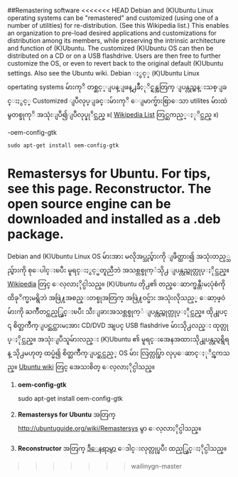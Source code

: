 ##Remastering software
<<<<<<< HEAD
Debian and (K)Ubuntu Linux operating systems can be "remastered" and customized (using one of a number of utilities) for re-distribution. (See this Wikipedia list.) This enables an organization to pre-load desired applications and customizations for distribution among its members, while preserving the intrinsic architecture and function of (K)Ubuntu. The customized (K)Ubuntu OS can then be distributed on a CD or on a USB flashdrive. Users are then free to further customize the OS, or even to revert back to the original default (K)Ubuntu settings. Also see the Ubuntu wiki.
Debian ႏွင့္ (K)Ubuntu Linux opertating systems မ်ားကုိ တစ္ဆင့္ျပန္ျဖန္႕ခ်ီႏုိင္ရန္အတြက္ ျပန္လည္ဆန္းသစ္ျခင္းႏွင့္ Customized ျပဳလုပ္ျခင္းမ်ားကုိ ေျမာက္မ်ားစြာေသာ utilites မ်ားထဲမွတစ္ခုကုိ အသုံးျပဳ၍ျပဳလုပ္နုိင္သည္ ။( [Wikipedia List]( http://en.wikipedia.org/wiki/List_of_remastering_software) တြင္ႀကည့္ႏုိင္သည္ ။)


-oem-config-gtk 


	sudo apt-get install oem-config-gtk

Remastersys for Ubuntu. For tips, see this page.
Reconstructor. The open source engine can be downloaded and installed as a .deb package. 
=======

Debian and (K)Ubuntu Linux OS မ်ားအား မလိုအပ္သည္မ်ားကို ျဖဳတ္ထား၍ အသုံးတည့္သည္မ်ားကို စုေပါင္းၿပီး မူရင္းႏွင့္မတူညီဘဲ အသစ္တစ္ခုက့ဲသို႕ ျပန္လည္ထုတ္လုပ္ႏိုင္သည္။ [Wikipedia](https://en.wikipedia.org/wiki/List_of_remastering_software) တြင္ ေလ့လာႏိုင္ပါသည္။  (K)Ubuntu တို႕၏ တည္ေဆာက္ဖန္တီးမႈပုံစံကို ထိခုိက္မႈမရွိဘဲ အဖြဲ႔အစည္းတစ္ခုအတြက္  အဖြဲ႔ဝင္မ်ား အသုံးလိုသည့္ ေဆာ့ဖ္ဝဲမ်ားကို ႀကိဳတင္ထည့္သြင္းၿပီး သီးျခားအသစ္တစ္ခုက့ဲ ျပန္လည္ထုတ္လုပ္ႏိုင္သည္။ ထို႕ျပင္ ၎ စိတ္ႀကိဳက္ျပင္ဆင္ထားမႈအား CD/DVD အျပင္ USB flashdrive မ်ားသို႕လည္း ထုတ္လုပ္ႏိုင္သည္။ အသုံးျပဳသူမ်ားလည္း (K)Ubuntu ၏ မူရင္းအေနအထားသို႕ျပန္လည္ရရွိရန္ သို႕မဟုတ္ ထပ္မံ၍ စိတ္ႀကိဳက္ျပင္ဆင္သည့္ OS မ်ား လြတ္လပ္စြာ လုပ္ေဆာင္ႏုိင္ၾကသည္။ [Ubuntu wiki](https://help.ubuntu.com/community/InstallCDCustomization)  တြင္ အေသးစိတ္ ေလ့လာႏိုင္ပါသည္။

1. **oem-config-gtk**

	sudo apt-get install oem-config-gtk

2. **Remastersys for Ubuntu** အတြက္ http://ubuntuguide.org/wiki/Remastersys မွာ ေလ့လာႏိုင္ပါသည္။
3. **Reconstructor** အတြက္ [ဒီေနရာမွာ](http://ubuntuguide.org/wiki/Remastersys) ေဒါင္းလုတ္လုပ္ၿပီး ထည့္သြင္းႏိုင္ပါသည္။
>>>>>>> wailinygn-master
